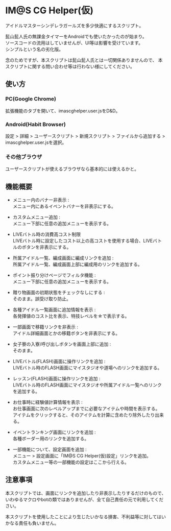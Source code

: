 IM@S CG Helper(仮)
======================
アイドルマスターシンデレラガールズを多少快適にするスクリプト。

髭山髭人氏の無課金タイマーをAndroidでも使いたかったのが始まり。  
ソースコードの流用はしていませんが、UI等は影響を受けています。  
シンプルという名の劣化版。

念のためですが、本スクリプトは髭山髭人氏とは一切関係ありませんので、
本スクリプトに関する問い合わせ等は行わない様にしてください。

使い方
------
### PC(Google Chrome) ###
拡張機能のタブを開いて、imascghelper.user.jsをD&D。

### Android(Habit Browser) ###
設定 > 詳細 > ユーザースクリプト > 新規スクリプト > ファイルから追加する > imascghelper.user.jsを選択。

### その他ブラウザ ###
ユーザースクリプトが使えるブラウザなら基本的には使えるかと。

機能概要
----------------
+   メニュー内のバナー非表示 :  
    メニュー内にあるイベントバナーを非表示にする。

+   カスタムメニュー追加 :  
    メニュー下部に任意の追加メニューを表示する。

+   LIVEバトル時の消費高コスト制限  
    LIVEバトル時に設定したコスト以上の高コストを使用する場合、LIVEバトルのボタンを非表示にする。

+   所属アイドル一覧、編成画面に編成リンクを追加 :  
    所属アイドル一覧、編成画面上部に編成用のリンクを追加する。

+   ポイント振り分けページでフィルタ機能 :  
    メニュー下部に任意の追加メニューを表示する。

+   贈り物画面の初期状態をチェックなしにする :  
    そのまま。誤受け取り防止。

+   各種アイドル一覧画面に追加情報を表示 :  
    各発揮値のコスト比を表示、特技レベルを☆で表示する。

+   一部画面で移籍リンクを非表示 :  
    アイドル詳細画面とかの移籍ボタンを非表示にする。

+   女子寮の入寮/呼び出しボタンを画面上部に追加 :  
    そのまま。

+   LIVEバトル(FLASH)画面に操作リンクを追加 :  
    LIVEバトル時のFLASH画面にマイスタジオや道場へのリンクを追加する。

+   レッスン(FLASH)画面に操作リンクを追加 :  
    LIVEバトル時のFLASH画面にマイスタジオや所属アイドル一覧へのリンクを追加する。

+   お仕事時に経験値計算情報を表示 :  
    お仕事画面に次のレベルアップまでに必要なアイテムや時間を表示する。  
    アイテムをクリックすると、そのアイテムを計算に含めたり除外したり出来る。

+   イベントランキング画面にリンクを追加 :  
    各種ボーダー用のリンクを追加する。

+   一部機能について、設定画面を追加 :  
    メニュー > 設定画面に「IM@S CG Helper(仮)設定」リンクを追加。  
    カスタムメニュー等の一部機能の設定はここから行える。

注意事項
----------------
本スクリプトでは、画面にリンクを追加したり非表示したりするだけのもので、いわゆるマクロやbotの類ではありませんが、全て自己責任の元で利用してください。  

本スクリプトを使用したことにより生じたいかなる損害、不利益等に対してはいかなる責任も負いません。
